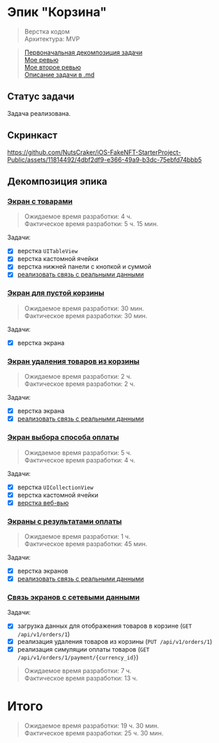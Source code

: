 # Эпик "Корзина" #
> Верстка кодом <br>
> Архитектура: MVP

> [Первоначальная декомпозиция задачи](https://github.com/NutsCraker/iOS-FakeNFT-StarterProject-Public/issues/1) <br>
> [Мое ревью](https://github.com/NutsCraker/iOS-FakeNFT-StarterProject-Public/pull/25) <br>
> [Мое второе ревью](https://github.com/NutsCraker/iOS-FakeNFT-StarterProject-Public/pull/23) <br>
> [Описание задачи в .md](https://github.com/NutsCraker/iOS-FakeNFT-StarterProject-Public/blob/14a99fb7605719f5db0cacbde552751233a2a59d/FakeNFT/Screens/Cart/README.md)

## Статус задачи ##
Задача реализована.

## Скринкаст ##
https://github.com/NutsCraker/iOS-FakeNFT-StarterProject-Public/assets/11814492/4dbf2df9-e366-49a9-b3dc-75ebfd74bbb5

## Декомпозиция эпика ##

### [Экран с товарами](https://github.com/NutsCraker/iOS-FakeNFT-StarterProject-Public/issues/4) ###
> Ожидаемое время разработки: 4 ч. <br>
> Фактическое время разработки: 5 ч. 15 мин.

Задачи:
- [x] верстка `UITableView`
- [x] верстка кастомной ячейки
- [x] верстка нижней панели с кнопкой и суммой
- [x] [реализовать связь с реальными данными](https://github.com/NutsCraker/iOS-FakeNFT-StarterProject-Public/issues/27)

### [Экран для пустой корзины](https://github.com/NutsCraker/iOS-FakeNFT-StarterProject-Public/issues/8) ###
> Ожидаемое время разработки: 30 мин. <br>
> Фактическое время разработки: 30 мин.

Задачи:
- [x] верстка экрана

### [Экран удаления товаров из корзины](https://github.com/NutsCraker/iOS-FakeNFT-StarterProject-Public/issues/5) ###
> Ожидаемое время разработки: 2 ч. <br>
> Фактическое время разработки: 2 ч.

Задачи:
- [x] верстка экрана
- [x] [реализовать связь с реальными данными](https://github.com/NutsCraker/iOS-FakeNFT-StarterProject-Public/issues/27)

### [Экран выбора способа оплаты](https://github.com/NutsCraker/iOS-FakeNFT-StarterProject-Public/issues/6) ###
> Ожидаемое время разработки: 5 ч. <br>
> Фактическое время разработки: 4 ч.

Задачи:
- [x] верстка `UICollectionView`
- [x] верстка кастомной ячейки
- [x] [верстка веб-вью](https://github.com/NutsCraker/iOS-FakeNFT-StarterProject-Public/issues/28)

### [Экраны с результатами оплаты](https://github.com/NutsCraker/iOS-FakeNFT-StarterProject-Public/issues/7) ###
> Ожидаемое время разработки: 1 ч. <br>
> Фактическое время разработки: 45 мин.

Задачи:
- [x] верстка экранов
- [x] [реализовать связь с реальными данными](https://github.com/NutsCraker/iOS-FakeNFT-StarterProject-Public/issues/27)

### [Связь экранов с сетевыми данными](https://github.com/NutsCraker/iOS-FakeNFT-StarterProject-Public/issues/27)  ###
Задачи:
- [x] загрузка данных для отображения товаров в корзине (`GET /api/v1/orders/1`)
- [x] реализация удаления товаров из корзины (`PUT /api/v1/orders/1`)
- [x] реализация симуляции оплаты товаров (`GET /api/v1/orders/1/payment/{currency_id}`)

> Ожидаемое время разработки: 7 ч. <br>
> Фактическое время разработки: 13 ч.

# Итого #
> Ожидаемое время разработки: 19 ч. 30 мин. <br>
> Фактическое время разработки: 25 ч. 30 мин.
